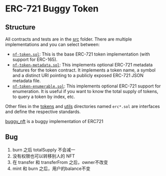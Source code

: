 # ERC-721 Buggy Token



## Structure

All contracts and tests are in the [src](src/) folder. There are multiple implementations and you can select between:

- [`nf-token.sol`](src/contracts/tokens/nf-token.sol): This is the base ERC-721 token implementation (with support for ERC-165).
- [`nf-token-metadata.sol`](src/contracts/tokens/nf-token-metadata.sol): This implements optional ERC-721 metadata features for the token contract. It implements a token name, a symbol and a distinct URI pointing to a publicly exposed ERC-721 JSON metadata file.
- [`nf-token-enumerable.sol`](src/contracts/tokens/nf-token-enumerable.sol): This implements optional ERC-721 support for enumeration. It is useful if you want to know the total supply of tokens, to query a token by index, etc.

Other files in the [tokens](src/contracts/tokens) and [utils](src/contracts/utils) directories named `erc*.sol` are interfaces and define the respective standards.

[buggy_nft](./src/contracts/buggy_nft.sol) is a buggy implementation of ERC721

## Bug
1. burn 之后 totalSupply 不会减一
2. 没有权限也可以转移别人的 NFT
3. 在 transfer 和 transferFrom 之后，owner不改变
4. mint 和 burn 之后，用户的balance不变